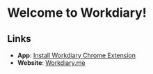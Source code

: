 # Welcome to Workdiary!

## Links

- **App**: [Install Workdiary Chrome Extension](https://chromewebstore.google.com/detail/workdiary/lbjmgndoajjfcodenfoicgenhjphacmp)
- **Website**: [Workdiary.me](https://workdiary.me)
